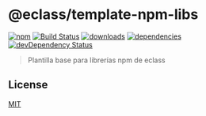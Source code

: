 # @eclass/template-npm-libs

[![npm](https://img.shields.io/npm/v/@eclass/template-npm-libs.svg)](https://www.npmjs.com/package/@eclass/template-npm-libs)
[![Build Status](https://travis-ci.org/eclass/template-npm-libs.svg?branch=master)](https://travis-ci.org/eclass/template-npm-libs)
[![downloads](https://img.shields.io/npm/dt/@eclass/template-npm-libs.svg)](https://www.npmjs.com/package/@eclass/template-npm-libs)
[![dependencies](https://img.shields.io/david/eclass/template-npm-libs.svg)](https://david-dm.org/eclass/template-npm-libs)
[![devDependency Status](https://img.shields.io/david/dev/eclass/template-npm-libs.svg)](https://david-dm.org/eclass/template-npm-libs#info=devDependencies)

> Plantilla base para librerías npm de eclass

## License

[MIT](https://tldrlegal.com/license/mit-license)
